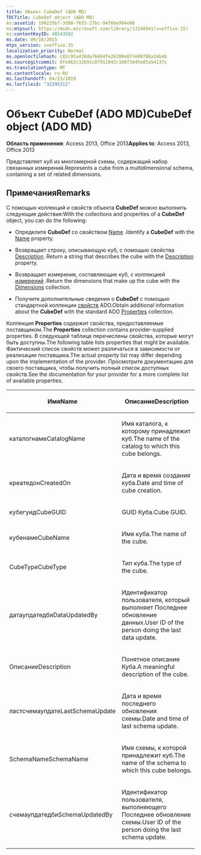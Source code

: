 ```yaml
---
title: Объект CubeDef (ADO MD)
TOCTitle: CubeDef object (ADO MD)
ms:assetid: 199235b7-3d98-f655-27bc-94f66e994e06
ms:mtpsurl: https://msdn.microsoft.com/library/JJ248941(v=office.15)
ms:contentKeyID: 48543502
ms.date: 09/18/2015
mtps_version: v=office.15
localization_priority: Normal
ms.openlocfilehash: c82c95a430da76694fe26300e877e86f86a2eb4b
ms.sourcegitcommit: 8fe462c32b91c87911942c188f3445e85a54137c
ms.translationtype: MT
ms.contentlocale: ru-RU
ms.lasthandoff: 04/23/2019
ms.locfileid: "32295312"
---
```

# <a name="cubedef-object-ado-md"></a><span data-ttu-id="440a5-102">Объект CubeDef (ADO MD)</span><span class="sxs-lookup"><span data-stu-id="440a5-102">CubeDef object (ADO MD)</span></span>


<span data-ttu-id="440a5-103">**Область применения**: Access 2013, Office 2013</span><span class="sxs-lookup"><span data-stu-id="440a5-103">**Applies to**: Access 2013, Office 2013</span></span>

<span data-ttu-id="440a5-104">Представляет куб из многомерной схемы, содержащий набор связанных измерений.</span><span class="sxs-lookup"><span data-stu-id="440a5-104">Represents a cube from a multidimensional schema, containing a set of related dimensions.</span></span>

## <a name="remarks"></a><span data-ttu-id="440a5-105">Примечания</span><span class="sxs-lookup"><span data-stu-id="440a5-105">Remarks</span></span>

<span data-ttu-id="440a5-106">С помощью коллекций и свойств объекта **CubeDef** можно выполнить следующие действия:</span><span class="sxs-lookup"><span data-stu-id="440a5-106">With the collections and properties of a **CubeDef** object, you can do the following:</span></span>

  - <span data-ttu-id="440a5-107">Определите **CubeDef** со свойством [Name](name-property-ado-md.md) .</span><span class="sxs-lookup"><span data-stu-id="440a5-107">Identify a **CubeDef** with the [Name](name-property-ado-md.md) property.</span></span>

  - <span data-ttu-id="440a5-108">Возвращает строку, описывающую куб, с помощью свойства [Description](description-property-ado-md.md) .</span><span class="sxs-lookup"><span data-stu-id="440a5-108">Return a string that describes the cube with the [Description](description-property-ado-md.md) property.</span></span>

  - <span data-ttu-id="440a5-109">Возвращает измерения, составляющие куб, с коллекцией [измерений](dimensions-collection-ado-md.md) .</span><span class="sxs-lookup"><span data-stu-id="440a5-109">Return the dimensions that make up the cube with the [Dimensions](dimensions-collection-ado-md.md) collection.</span></span>

  - <span data-ttu-id="440a5-110">Получите дополнительные сведения о **CubeDef** с помощью стандартной коллекции [свойств](properties-collection-ado.md) ADO.</span><span class="sxs-lookup"><span data-stu-id="440a5-110">Obtain additional information about the **CubeDef** with the standard ADO [Properties](properties-collection-ado.md) collection.</span></span>

<span data-ttu-id="440a5-111">Коллекция **Properties** содержит свойства, предоставляемые поставщиком.</span><span class="sxs-lookup"><span data-stu-id="440a5-111">The **Properties** collection contains provider-supplied properties.</span></span> <span data-ttu-id="440a5-112">В следующей таблице перечислены свойства, которые могут быть доступны.</span><span class="sxs-lookup"><span data-stu-id="440a5-112">The following table lists properties that might be available.</span></span> <span data-ttu-id="440a5-113">Фактический список свойств может различаться в зависимости от реализации поставщика.</span><span class="sxs-lookup"><span data-stu-id="440a5-113">The actual property list may differ depending upon the implementation of the provider.</span></span> <span data-ttu-id="440a5-114">Просмотрите документацию для своего поставщика, чтобы получить полный список доступных свойств.</span><span class="sxs-lookup"><span data-stu-id="440a5-114">See the documentation for your provider for a more complete list of available properties.</span></span>

<table>
<colgroup>
<col style="width: 50%" />
<col style="width: 50%" />
</colgroup>
<thead>
<tr class="header">
<th><p><span data-ttu-id="440a5-115">Имя</span><span class="sxs-lookup"><span data-stu-id="440a5-115">Name</span></span></p></th>
<th><p><span data-ttu-id="440a5-116">Описание</span><span class="sxs-lookup"><span data-stu-id="440a5-116">Description</span></span></p></th>
</tr>
</thead>
<tbody>
<tr class="odd">
<td><p><span data-ttu-id="440a5-117">каталогнаме</span><span class="sxs-lookup"><span data-stu-id="440a5-117">CatalogName</span></span></p></td>
<td><p><span data-ttu-id="440a5-118">Имя каталога, к которому принадлежит куб.</span><span class="sxs-lookup"><span data-stu-id="440a5-118">The name of the catalog to which this cube belongs.</span></span></p></td>
</tr>
<tr class="even">
<td><p><span data-ttu-id="440a5-119">креатедон</span><span class="sxs-lookup"><span data-stu-id="440a5-119">CreatedOn</span></span></p></td>
<td><p><span data-ttu-id="440a5-120">Дата и время создания куба.</span><span class="sxs-lookup"><span data-stu-id="440a5-120">Date and time of cube creation.</span></span></p></td>
</tr>
<tr class="odd">
<td><p><span data-ttu-id="440a5-121">кубегуид</span><span class="sxs-lookup"><span data-stu-id="440a5-121">CubeGUID</span></span></p></td>
<td><p><span data-ttu-id="440a5-122">GUID Куба.</span><span class="sxs-lookup"><span data-stu-id="440a5-122">Cube GUID.</span></span></p></td>
</tr>
<tr class="even">
<td><p><span data-ttu-id="440a5-123">кубенаме</span><span class="sxs-lookup"><span data-stu-id="440a5-123">CubeName</span></span></p></td>
<td><p><span data-ttu-id="440a5-124">Имя куба.</span><span class="sxs-lookup"><span data-stu-id="440a5-124">The name of the cube.</span></span></p></td>
</tr>
<tr class="odd">
<td><p><span data-ttu-id="440a5-125">CubeType</span><span class="sxs-lookup"><span data-stu-id="440a5-125">CubeType</span></span></p></td>
<td><p><span data-ttu-id="440a5-126">Тип куба.</span><span class="sxs-lookup"><span data-stu-id="440a5-126">The type of the cube.</span></span></p></td>
</tr>
<tr class="even">
<td><p><span data-ttu-id="440a5-127">датаупдатедби</span><span class="sxs-lookup"><span data-stu-id="440a5-127">DataUpdatedBy</span></span></p></td>
<td><p><span data-ttu-id="440a5-128">Идентификатор пользователя, который выполняет Последнее обновление данных.</span><span class="sxs-lookup"><span data-stu-id="440a5-128">User ID of the person doing the last data update.</span></span></p></td>
</tr>
<tr class="odd">
<td><p><span data-ttu-id="440a5-129">Описание</span><span class="sxs-lookup"><span data-stu-id="440a5-129">Description</span></span></p></td>
<td><p><span data-ttu-id="440a5-130">Понятное описание Куба.</span><span class="sxs-lookup"><span data-stu-id="440a5-130">A meaningful description of the cube.</span></span></p></td>
</tr>
<tr class="even">
<td><p><span data-ttu-id="440a5-131">ластсчемаупдате</span><span class="sxs-lookup"><span data-stu-id="440a5-131">LastSchemaUpdate</span></span></p></td>
<td><p><span data-ttu-id="440a5-132">Дата и время последнего обновления схемы.</span><span class="sxs-lookup"><span data-stu-id="440a5-132">Date and time of last schema update.</span></span></p></td>
</tr>
<tr class="odd">
<td><p><span data-ttu-id="440a5-133">SchemaName</span><span class="sxs-lookup"><span data-stu-id="440a5-133">SchemaName</span></span></p></td>
<td><p><span data-ttu-id="440a5-134">Имя схемы, к которой принадлежит куб.</span><span class="sxs-lookup"><span data-stu-id="440a5-134">The name of the schema to which this cube belongs.</span></span></p></td>
</tr>
<tr class="even">
<td><p><span data-ttu-id="440a5-135">счемаупдатедби</span><span class="sxs-lookup"><span data-stu-id="440a5-135">SchemaUpdatedBy</span></span></p></td>
<td><p><span data-ttu-id="440a5-136">Идентификатор пользователя, выполняющего Последнее обновление схемы.</span><span class="sxs-lookup"><span data-stu-id="440a5-136">User ID of the person doing the last schema update.</span></span></p></td>
</tr>
</tbody>
</table>

